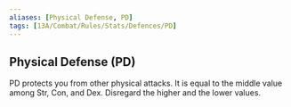 ```yaml
---
aliases: [Physical Defense, PD]
tags: [13A/Combat/Rules/Stats/Defences/PD]
---
```


## Physical Defense (PD)

PD protects you from other physical attacks. It is equal to the middle value among Str, Con, and Dex. Disregard the higher and the lower values.
